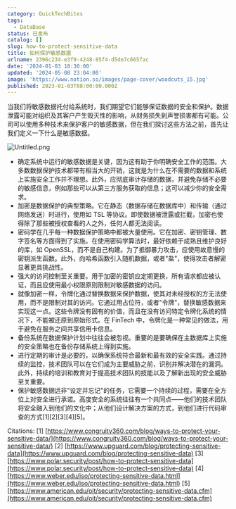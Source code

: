 ```yaml
---
category: QuickTechBites
tags:
  - DataBase
status: 已发布
catalog: []
slug: how-to-protect-sensitive-data
title: 如何保护敏感数据
urlname: 2396c234-e3f9-4248-85f4-d5de7c665fac
date: '2024-01-03 18:30:00'
updated: '2024-05-08 23:04:00'
image: 'https://www.notion.so/images/page-cover/woodcuts_15.jpg'
published: 2023-01-03T08:00:00.000Z
---
```


当我们将敏感数据托付给系统时，我们期望它们能够保证数据的安全和保护。数据泄露可能对组织及其客户产生毁灭性的影响，从财务损失到声誉损害都有可能。公司可以使用多种技术来保护客户的敏感数据，但在我们探讨这些方法之前，首先让我们定义一下什么是敏感数据。


![Untitled.png](https://prod-files-secure.s3.us-west-2.amazonaws.com/5d24fe63-e567-4804-86f9-9fdc62e13082/aa7e6578-50d6-4f37-a4e4-28071bd0fba3/Untitled.png?X-Amz-Algorithm=AWS4-HMAC-SHA256&X-Amz-Content-Sha256=UNSIGNED-PAYLOAD&X-Amz-Credential=ASIAZI2LB466RTFOKF3N%2F20250311%2Fus-west-2%2Fs3%2Faws4_request&X-Amz-Date=20250311T213241Z&X-Amz-Expires=3600&X-Amz-Security-Token=IQoJb3JpZ2luX2VjEGUaCXVzLXdlc3QtMiJHMEUCIBCD%2FnsbbYXxDLnwc9ED3tIdD3HEa9vxRccgj7Ukid4XAiEAktCwy%2BFKv0ZbnXq8WB4knoiYmn6VE81pQVOnlhg3urMqiAQIrv%2F%2F%2F%2F%2F%2F%2F%2F%2F%2FARAAGgw2Mzc0MjMxODM4MDUiDNGePOKkPZatwx87WircA6Ipxd%2FWRZ7DuCWTxuu3XAkmdwNQwrGCS2PWhTI%2FiFHBCEZXUfFvJ39teru6JUbaO6wilfV3az%2FT7qZ4sYMOitu2F8ntMlwlHCRifBY5Rv1%2Bp1obXcptmOleb%2BpYMVEpmX3yvhMwmmBWhPK8nzolLWtTe%2BIhQj0uvIuz5KEu1AMRpDx6KdTYKkpwOJlz16tcV3QxIjx%2FdRtsY6B2UCAB8QGPNT3HGevVcOg9UVXyMVuBG414bWeMyvrlY5VE1ZqoN8vkK28G9CPXxHFGymkOQG8El0kMEkEzbFEUkU4MHZfymHtwJ6wxVn4DGC%2Fztw4cx1TTQ78kKVLMKMoxqTq9mDWBog9YqtKnb2jUN5aiZra3ekYKUgOMua5AAglbwUZW%2FQsqkLgCun6u%2Fy95Y%2B4UOEAch3Nu%2FnZwR2ULP0WhOwr98nEwXTEIHyfXsLwII2xZRTktae5IEODUsU94GczL4sXqNHDjtA7hHh%2BFcNPIepMd%2FsQroy9MB4h0t0IR0KF%2FVzT5NyK6idJQesIj6Aq%2FBvq8euCGTHEBN5DYrFk04bJA89kwx9RA3yIpu0mkhyqNab%2BHevrla3cww0tyBeSgDg%2FRcaTXoJlXHSgKj9lXO2l6vHnZBFhutfruslNFMLDQwr4GOqUBEF1MAu2%2FlP7LhAgX6KFa4gAy5lUSKuoVmiqDIt1dQcz7%2FsVX1uuDWJzxB74oK09rP9oZtwE%2BGld42B22XE8SQqbLpBCNwyFacP0IqM8dHF5maoX0q1WKetGOcUsC7EYXwlu%2FFjErQd8oDQlGLvd0VU8qi%2FYSmDgeaV3RtXw9mb0UHSVk5VjDxvohF6pDTrdv9%2BW%2F0Egl%2BN%2B2Q8ShhV7ySg7wAGuq&X-Amz-Signature=cc0c3259dcb979cb4def32b5802af585138ab315772760689a852048d34f5ca9&X-Amz-SignedHeaders=host&x-id=GetObject)

- 确定系统中运行的敏感数据是关键，因为这有助于你明确安全工作的范围。大多数数据保护技术都带有相当大的开销，这就是为什么在不需要的数据和系统上实施安全工作并不理想。此外，应彻底审计存储的数据，并避免存储不必要的敏感信息，例如那些可以从第三方服务获取的信息；这可以减少你的安全需求。
- 加密是数据保护的典型策略。它在静态（数据存储在数据库中）和传输（通过网络发送）时进行，使用如 TSL 等协议。即使数据被泄露或拦截，加密也使得除了那些被授权查看的人之外，任何人都无法阅读。
- 密码学在几乎每一种数据保护策略中都被大量使用。它在加密、密钥管理、数字签名等方面得到了实施。在使用密码学算法时，最好依赖于成熟且维护良好的库，如 OpenSSL，而不是自己构建。为了抵御暴力攻击，应使用故意慢的密钥派生函数。此外，向哈希函数引入随机数据，或者"盐"，使得攻击者解密显著更具挑战性。
- 强大的访问控制至关重要。用于加密的密钥应定期更换，所有请求都应被认证，而且应使用最小权限原则限制对敏感数据的访问。
- 就像加密一样，令牌化通过替换数据来保护数据，使其对未经授权的方无法使用，而不是限制对其的访问。它通过用占位符，或者"令牌"，替换敏感数据来实现这一点。这些令牌没有固有的价值，而且在没有访问特定令牌化系统的情况下，不能被还原到原始形式。在 FinTech 中，令牌化是一种常见的做法，用于避免在服务之间共享信用卡信息。
- 备份系统在数据保护计划中往往会被忽视。重要的是要确保在主数据库上实施的安全策略也在备份存储系统上得到实施。
- 进行定期的审计是必要的，以确保系统符合最新和最有效的安全实践。通过持续的监控，技术团队可以在它们成为主要威胁之前，识别并解决潜在的漏洞。此外，持续的培训和教育对于提高技术团队的技能以及了解新出现的安全威胁至关重要。
- 保护敏感数据远非"设定并忘记"的任务，它需要一个持续的过程，需要在全方位上对安全进行承诺。高度安全的系统往往有一个共同点——他们的技术团队将安全融入到他们的文化中；从他们设计解决方案的方式，到他们进行代码审查的方式[1][2][3][4][5]。

Citations:
[1] [https://www.congruity360.com/blog/ways-to-protect-your-sensitive-data/](https://www.congruity360.com/blog/ways-to-protect-your-sensitive-data/)
[2] [https://www.upguard.com/blog/protecting-sensitive-data](https://www.upguard.com/blog/protecting-sensitive-data)
[3] [https://www.polar.security/post/how-to-protect-sensitive-data](https://www.polar.security/post/how-to-protect-sensitive-data)
[4] [https://www.weber.edu/iso/protecting-sensitive-data.html](https://www.weber.edu/iso/protecting-sensitive-data.html)
[5] [https://www.american.edu/oit/security/protecting-sensitive-data.cfm](https://www.american.edu/oit/security/protecting-sensitive-data.cfm)

